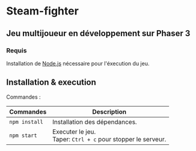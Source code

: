 # Steam-fighter

## Jeu multijoueur en développement sur Phaser 3

### Requis

Installation de [Node.js](https://nodejs.org) nécessaire pour l'éxecution du jeu.

## Installation & execution

Commandes :

| Commandes | Description |
|---------|-------------|
| `npm install` | Installation des dépendances.|
| `npm start` | Executer le jeu. <br> Taper:  `Ctrl + c` pour stopper le serveur. |
